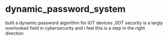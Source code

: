 # dynamic_password_system
built a dynamic password algorithm for IOT devices ,(IOT security is a largly overlooked field in cybersecurity and i feel this is a step in the right direction
